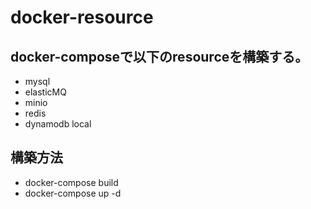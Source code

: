 # docker-resource

## docker-composeで以下のresourceを構築する。
- mysql
- elasticMQ
- minio
- redis
- dynamodb local

## 構築方法

- docker-compose build
- docker-compose up -d
